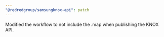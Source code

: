 ```yaml
---
"@redredgroup/samsungknox-api": patch
---
```


Modified the workflow to not include the .map when publishing the KNOX API.
